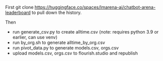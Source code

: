 First git clone https://huggingface.co/spaces/lmarena-ai/chatbot-arena-leaderboard to pull down the history.

Then
- run generate_csv.py to create alltime.csv (note: requires python 3.9 or earlier, can use venv)
- run by_org.sh to generate alltime_by_org.csv
- run pivot_data.py to generate models.csv, orgs.csv
- upload models.csv, orgs.csv to flourish.studio and republish